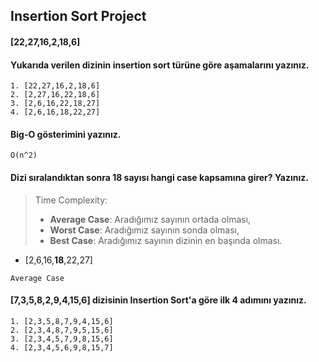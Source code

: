 ## Insertion Sort Project

#### [22,27,16,2,18,6]
#### Yukarıda verilen dizinin insertion sort türüne göre aşamalarını yazınız.
  ```
  1. [22,27,16,2,18,6]
  2. [2,27,16,22,18,6]
  3. [2,6,16,22,18,27]
  4. [2,6,16,18,22,27]
  ```

#### Big-O gösterimini yazınız.
  ```
  O(n^2)
  ```
  
#### Dizi sıralandıktan sonra 18 sayısı hangi case kapsamına girer? Yazınız.
> Time Complexity: 
> - **Average Case**: Aradığımız sayının ortada olması, 
> - **Worst Case**: Aradığımız sayının sonda olması, 
> - **Best Case**: Aradığımız sayının dizinin en başında olması.
  - [2,6,16,**18**,22,27]
  ```
  Average Case
  ```

#### [7,3,5,8,2,9,4,15,6] dizisinin Insertion Sort'a göre ilk 4 adımını yazınız.
  ```
  1. [2,3,5,8,7,9,4,15,6]
  2. [2,3,4,8,7,9,5,15,6]
  3. [2,3,4,5,7,9,8,15,6]
  4. [2,3,4,5,6,9,8,15,7]
  ```
